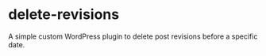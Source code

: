 # delete-revisions
A simple custom WordPress plugin to delete post revisions before a specific date.
